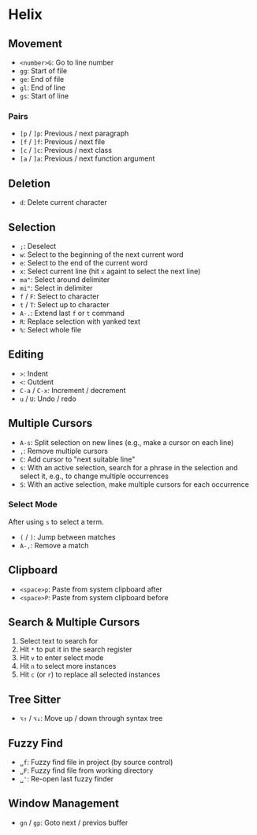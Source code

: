 # Helix

## Movement

- `<number>G`: Go to line number
- `gg`: Start of file
- `ge`: End of file
- `gl`: End of line
- `gs`: Start of line

### Pairs

- `[p` / `]p`: Previous / next paragraph
- `[f` / `]f`: Previous / next file
- `[c` / `]c`: Previous / next class
- `[a` / `]a`: Previous / next function argument

## Deletion

- `d`: Delete current character

## Selection

- `;`: Deselect
- `w`: Select to the beginning of the next current word
- `e`: Select to the end of the current word
- `x`: Select current line (hit `x` againt to select the next line)
- `ma"`: Select around delimiter
- `mi"`: Select in delimiter
- `f` / `F`: Select to character
- `t` / `T`: Select up to character
- `A-.`: Extend last `f` or `t` command
- `R`: Replace selection with yanked text
- `%`: Select whole file

## Editing

- `>`: Indent
- `<`: Outdent
- `C-a` / `C-x`: Increment / decrement
- `u` / `U`: Undo / redo

## Multiple Cursors

- `A-s`: Split selection on new lines (e.g., make a cursor on each line)
- `,`: Remove multiple cursors
- `C`: Add cursor to "next suitable line"
- `s`: With an active selection, search for a phrase in the selection and select it, e.g., to change multiple occurrences
- `S`: With an active selection, make multiple cursors for each occurrence

### Select Mode

After using `s` to select a term.

- `(` / `)`: Jump between matches
- `A-,`: Remove a match

## Clipboard

- `<space>p`: Paste from system clipboard after
- `<space>P`: Paste from system clipboard before

## Search & Multiple Cursors

1. Select text to search for
2. Hit `*` to put it in the search register
3. Hit `v` to enter select mode
4. Hit `n` to select more instances
5. Hit `c` (or `r`) to replace all selected instances

## Tree Sitter

- `⌥↑` / `⌥↓`: Move up / down through syntax tree

## Fuzzy Find

- `␣f`: Fuzzy find file in project (by source control)
- `␣F`: Fuzzy find file from working directory
- `␣'`: Re-open last fuzzy finder

## Window Management

- `gn` / `gp`: Goto next / previos buffer
